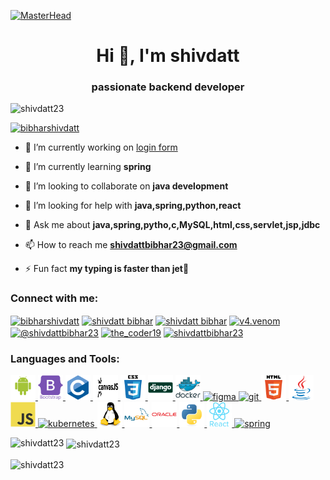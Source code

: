 [![MasterHead](https://miro.medium.com/max/1360/0*7Q3yvSIv_t0ioJ-Z.gif)](https://shivdatt23.io)
<h1 align="center">Hi 👋, I'm shivdatt</h1>
<h3 align="center">passionate backend developer</h3>

<p align="left"> <img src="https://komarev.com/ghpvc/?username=shivdatt23&label=Profile%20views&color=0e75b6&style=flat" alt="shivdatt23" /> </p>

<p align="left"> <a href="https://twitter.com/bibharshivdatt" target="blank"><img src="https://img.shields.io/twitter/follow/bibharshivdatt?logo=twitter&style=for-the-badge" alt="bibharshivdatt" /></a> </p>

- 🔭 I’m currently working on [login form](https://github.com/shivdatt23/MiniProject-using-JSP)

- 🌱 I’m currently learning **spring**

- 👯 I’m looking to collaborate on **java development**

- 🤝 I’m looking for help with **java,spring,python,react**

- 💬 Ask me about **java,spring,pytho,c,MySQL,html,css,servlet,jsp,jdbc**

- 📫 How to reach me **shivdattbibhar23@gmail.com**

- ⚡ Fun fact **my typing is faster than jet🚀**

<h3 align="left">Connect with me:</h3>
<p align="left">
<a href="https://twitter.com/bibharshivdatt" target="blank"><img align="center" src="https://raw.githubusercontent.com/rahuldkjain/github-profile-readme-generator/master/src/images/icons/Social/twitter.svg" alt="bibharshivdatt" height="30" width="40" /></a>
<a href="https://linkedin.com/in/shivdatt bibhar" target="blank"><img align="center" src="https://raw.githubusercontent.com/rahuldkjain/github-profile-readme-generator/master/src/images/icons/Social/linked-in-alt.svg" alt="shivdatt bibhar" height="30" width="40" /></a>
<a href="https://fb.com/shivdatt bibhar" target="blank"><img align="center" src="https://raw.githubusercontent.com/rahuldkjain/github-profile-readme-generator/master/src/images/icons/Social/facebook.svg" alt="shivdatt bibhar" height="30" width="40" /></a>
<a href="https://instagram.com/v4.venom" target="blank"><img align="center" src="https://raw.githubusercontent.com/rahuldkjain/github-profile-readme-generator/master/src/images/icons/Social/instagram.svg" alt="v4.venom" height="30" width="40" /></a>
<a href="https://www.hackerrank.com/@shivdattbibhar23" target="blank"><img align="center" src="https://raw.githubusercontent.com/rahuldkjain/github-profile-readme-generator/master/src/images/icons/Social/hackerrank.svg" alt="@shivdattbibhar23" height="30" width="40" /></a>
<a href="https://www.leetcode.com/the_coder19" target="blank"><img align="center" src="https://raw.githubusercontent.com/rahuldkjain/github-profile-readme-generator/master/src/images/icons/Social/leet-code.svg" alt="the_coder19" height="30" width="40" /></a>
<a href="https://auth.geeksforgeeks.org/user/shivdattbibhar23" target="blank"><img align="center" src="https://raw.githubusercontent.com/rahuldkjain/github-profile-readme-generator/master/src/images/icons/Social/geeks-for-geeks.svg" alt="shivdattbibhar23" height="30" width="40" /></a>
</p>

<h3 align="left">Languages and Tools:</h3>
<p align="left"> <a href="https://developer.android.com" target="_blank" rel="noreferrer"> <img src="https://raw.githubusercontent.com/devicons/devicon/master/icons/android/android-original-wordmark.svg" alt="android" width="40" height="40"/> </a> <a href="https://getbootstrap.com" target="_blank" rel="noreferrer"> <img src="https://raw.githubusercontent.com/devicons/devicon/master/icons/bootstrap/bootstrap-plain-wordmark.svg" alt="bootstrap" width="40" height="40"/> </a> <a href="https://www.cprogramming.com/" target="_blank" rel="noreferrer"> <img src="https://raw.githubusercontent.com/devicons/devicon/master/icons/c/c-original.svg" alt="c" width="40" height="40"/> </a> <a href="https://canvasjs.com" target="_blank" rel="noreferrer"> <img src="https://raw.githubusercontent.com/Hardik0307/Hardik0307/master/assets/canvasjs-charts.svg" alt="canvasjs" width="40" height="40"/> </a> <a href="https://www.w3schools.com/css/" target="_blank" rel="noreferrer"> <img src="https://raw.githubusercontent.com/devicons/devicon/master/icons/css3/css3-original-wordmark.svg" alt="css3" width="40" height="40"/> </a> <a href="https://www.djangoproject.com/" target="_blank" rel="noreferrer"> <img src="https://raw.githubusercontent.com/devicons/devicon/master/icons/django/django-original.svg" alt="django" width="40" height="40"/> </a> <a href="https://www.docker.com/" target="_blank" rel="noreferrer"> <img src="https://raw.githubusercontent.com/devicons/devicon/master/icons/docker/docker-original-wordmark.svg" alt="docker" width="40" height="40"/> </a> <a href="https://www.figma.com/" target="_blank" rel="noreferrer"> <img src="https://www.vectorlogo.zone/logos/figma/figma-icon.svg" alt="figma" width="40" height="40"/> </a> <a href="https://git-scm.com/" target="_blank" rel="noreferrer"> <img src="https://www.vectorlogo.zone/logos/git-scm/git-scm-icon.svg" alt="git" width="40" height="40"/> </a> <a href="https://www.w3.org/html/" target="_blank" rel="noreferrer"> <img src="https://raw.githubusercontent.com/devicons/devicon/master/icons/html5/html5-original-wordmark.svg" alt="html5" width="40" height="40"/> </a> <a href="https://www.java.com" target="_blank" rel="noreferrer"> <img src="https://raw.githubusercontent.com/devicons/devicon/master/icons/java/java-original.svg" alt="java" width="40" height="40"/> </a> <a href="https://developer.mozilla.org/en-US/docs/Web/JavaScript" target="_blank" rel="noreferrer"> <img src="https://raw.githubusercontent.com/devicons/devicon/master/icons/javascript/javascript-original.svg" alt="javascript" width="40" height="40"/> </a> <a href="https://kubernetes.io" target="_blank" rel="noreferrer"> <img src="https://www.vectorlogo.zone/logos/kubernetes/kubernetes-icon.svg" alt="kubernetes" width="40" height="40"/> </a> <a href="https://www.linux.org/" target="_blank" rel="noreferrer"> <img src="https://raw.githubusercontent.com/devicons/devicon/master/icons/linux/linux-original.svg" alt="linux" width="40" height="40"/> </a> <a href="https://www.mysql.com/" target="_blank" rel="noreferrer"> <img src="https://raw.githubusercontent.com/devicons/devicon/master/icons/mysql/mysql-original-wordmark.svg" alt="mysql" width="40" height="40"/> </a> <a href="https://www.oracle.com/" target="_blank" rel="noreferrer"> <img src="https://raw.githubusercontent.com/devicons/devicon/master/icons/oracle/oracle-original.svg" alt="oracle" width="40" height="40"/> </a> <a href="https://www.python.org" target="_blank" rel="noreferrer"> <img src="https://raw.githubusercontent.com/devicons/devicon/master/icons/python/python-original.svg" alt="python" width="40" height="40"/> </a> <a href="https://reactjs.org/" target="_blank" rel="noreferrer"> <img src="https://raw.githubusercontent.com/devicons/devicon/master/icons/react/react-original-wordmark.svg" alt="react" width="40" height="40"/> </a> <a href="https://spring.io/" target="_blank" rel="noreferrer"> <img src="https://www.vectorlogo.zone/logos/springio/springio-icon.svg" alt="spring" width="40" height="40"/> </a> </p>

<p><img align="left" src="https://github-readme-stats.vercel.app/api/top-langs?username=shivdatt23&show_icons=true&locale=en&layout=compact" alt="shivdatt23" /></p>

<p>&nbsp;<img align="center" src="https://github-readme-stats.vercel.app/api?username=shivdatt23&show_icons=true&locale=en" alt="shivdatt23" /></p>

<p><img align="center" src="https://github-readme-streak-stats.herokuapp.com/?user=shivdatt23&" alt="shivdatt23" /></p>
